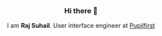<h3 align="center">Hi there 👋</h3>
<p align="center">I am <strong>Raj Suhail</strong>. User interface engineer at <a href="https://www.pupilfirst.com">Pupilfirst</a></p>
